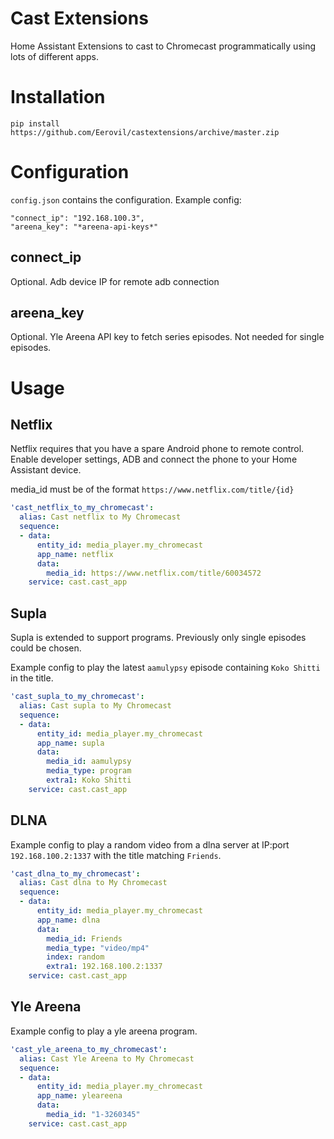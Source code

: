# Cast Extensions

Home Assistant Extensions to cast to Chromecast programmatically using lots of different apps.


# Installation

```
pip install https://github.com/Eerovil/castextensions/archive/master.zip
```

# Configuration

`config.json` contains the configuration. Example config:
```
"connect_ip": "192.168.100.3",
"areena_key": "*areena-api-keys*"
```

## connect_ip
Optional. Adb device IP for remote adb connection

## areena_key
Optional. Yle Areena API key to fetch series episodes. Not needed for single episodes.

# Usage

## Netflix

Netflix requires that you have a spare Android phone to remote control. Enable developer settings, ADB and connect the phone to your Home Assistant device.

media_id must be of the format `https://www.netflix.com/title/{id}`

```yaml
'cast_netflix_to_my_chromecast':
  alias: Cast netflix to My Chromecast
  sequence:
  - data:
      entity_id: media_player.my_chromecast
      app_name: netflix
      data:
        media_id: https://www.netflix.com/title/60034572
    service: cast.cast_app
```

## Supla

Supla is extended to support programs. Previously only single episodes could be chosen.

Example config to play the latest `aamulypsy` episode containing `Koko Shitti` in the title.

```yaml
'cast_supla_to_my_chromecast':
  alias: Cast supla to My Chromecast
  sequence:
  - data:
      entity_id: media_player.my_chromecast
      app_name: supla
      data:
        media_id: aamulypsy
        media_type: program
        extra1: Koko Shitti
    service: cast.cast_app
```

## DLNA

Example config to play a random video from a dlna server at IP:port `192.168.100.2:1337` with the title matching `Friends`.

```yaml
'cast_dlna_to_my_chromecast':
  alias: Cast dlna to My Chromecast
  sequence:
  - data:
      entity_id: media_player.my_chromecast
      app_name: dlna
      data:
        media_id: Friends
        media_type: "video/mp4"
        index: random
        extra1: 192.168.100.2:1337
    service: cast.cast_app
```

## Yle Areena

Example config to play a yle areena program.

```yaml
'cast_yle_areena_to_my_chromecast':
  alias: Cast Yle Areena to My Chromecast
  sequence:
  - data:
      entity_id: media_player.my_chromecast
      app_name: yleareena
      data:
        media_id: "1-3260345"
    service: cast.cast_app
```
